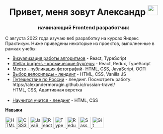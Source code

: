 <h1 align="center">Привет, меня зовут Александр <img src="https://github.com/blackcater/blackcater/raw/main/images/Hi.gif" height="32"/></h1>
<h3 align="center">начинающий Frontend разработчик</h3>

<p>С августа 2022 года изучаю веб разработку на курсах Яндекс Практикум. Ниже приведены некоторые из проектов, выполненные в рамках учебы:
  <ul>
    <li><a href="https://github.com/ArturKaramov/algososh">Визуализация работы алгоритмов</a> - React, TypeScript</li>
    <li><a href="https://github.com/ArturKaramov/react-burger">Stellar burgers - космические бургеры</a> - React, Redux, TypeScript</li>
    <li><a href="https://github.com/ArturKaramov/mesto-project">Место - публикация фотографий</a>- HTML, CSS, JavaScript, ООП</li>
    <li><a href="https://github.com/ArturKaramov/choose-a-bike">Выбор велосипеды - лендинг</a> - HTML, CSS, Vanilla JS</li>
    <li><a href="https://github.com/AlexanderMorugin/russian-travel">Путешествие по России</a> - лендинг. Посмотреть работу: https://alexandermorugin.github.io/russian-travel/<br>HTML, CSS, Адаптивная верстка<br><br></li>
    <li><a href="https://github.com/ArturKaramov/how-to-learn-plus">Научится учится - лендинг</a> - HTML, CSS</li>
  </ul>
</p>

<b>Навыки</b>

<p align="left">
  <a href="https://developer.mozilla.org/en-US/docs/Glossary/HTML5" target="_blank" rel="noreferrer">
    <img src="https://cdn.jsdelivr.net/gh/devicons/devicon/icons/html5/html5-original.svg" width="36" height="36" alt="HTML5" />
  </a>
  <a href="https://www.w3.org/TR/CSS/#css" target="_blank" rel="noreferrer">
    <img src="https://cdn.jsdelivr.net/gh/devicons/devicon/icons/css3/css3-original.svg" width="36" height="36" alt="CSS3" />
  </a>
  <a href="https://developer.mozilla.org/en-US/docs/Web/JavaScript" target="_blank" rel="noreferrer">
    <img src="https://cdn.jsdelivr.net/gh/devicons/devicon/icons/javascript/javascript-original.svg" width="36" height="36" alt="JavaScript" />
  </a>
  <a href="https://reactjs.org/" target="_blank" rel="noreferrer">
    <img src="https://cdn.jsdelivr.net/gh/devicons/devicon/icons/react/react-original.svg" width="36" height="36" alt="React" />
  </a>
  <a href="https://www.typescriptlang.org/" target="_blank" rel="noreferrer">
    <img src="https://cdn.jsdelivr.net/gh/devicons/devicon/icons/typescript/typescript-original.svg" width="36" height="36" alt="TypeScript" />
  </a>
  <a href="https://redux.js.org/" target="_blank" rel="noreferrer">
    <img src="https://cdn.jsdelivr.net/gh/devicons/devicon/icons/redux/redux-original.svg" width="36" height="36" alt="Redux" />
  </a>
  <a href="https://sass-lang.com/" target="_blank" rel="noreferrer">
    <img src="https://cdn.jsdelivr.net/gh/devicons/devicon/icons/sass/sass-original.svg" width="36" height="36" alt="Sass" />
  </a>
  <a href="https://git-scm.com/" target="_blank" rel="noreferrer">
    <img src="https://cdn.jsdelivr.net/gh/devicons/devicon/icons/git/git-original.svg" width="36" height="36" alt="Git" />
  </a>
</p>
